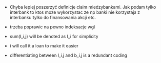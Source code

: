 - Chyba lepiej poszerzyć definicje claim miedzybankami. Jak podam tylko interbank to ktos moze wykorzystac ze np banki nie korzystaja z interbanku tylko do finansowania akcji etc.

- trzeba poprawic na pewno indeksacje wgl 

- sum(l_i,j) will be denoted as l_i for simplicity

- i will call it a loan to make it easier

- differentiating between l_i,j and b_i,j is a redundant coding
